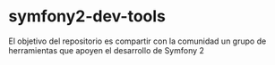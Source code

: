 # symfony2-dev-tools
El objetivo del repositorio es compartir con la comunidad un grupo de herramientas que apoyen el desarrollo de Symfony 2
